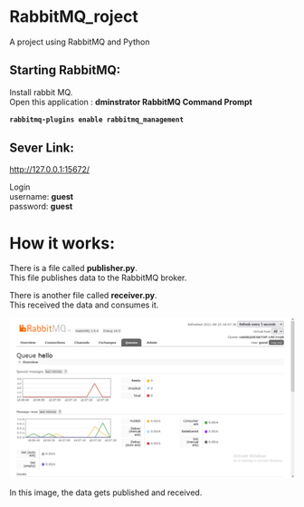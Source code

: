 # RabbitMQ_roject
A project using RabbitMQ and Python



## Starting RabbitMQ:
Install rabbit MQ.  
Open this application : **dminstrator RabbitMQ Command Prompt**
<b>

```bash
rabbitmq-plugins enable rabbitmq_management
```

</b>

## Sever Link:


http://127.0.0.1:15672/   

Login  
username: **guest**  
password: **guest**



# How it works:

There is a file called **publisher.py**.  
This file publishes data to the RabbitMQ broker.  

There is another file called **receiver.py**.  
This received the data and consumes it.




<img src="images/statistics.png">

In this image, the data gets published and received.
